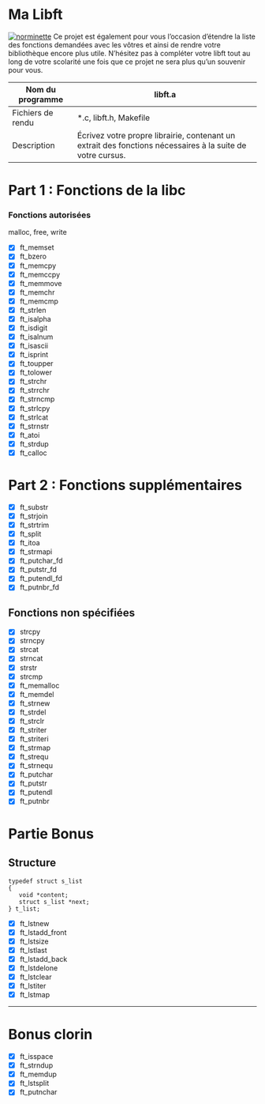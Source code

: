 Ma Libft
========
[![norminette](https://github.com/sirius911/libft/actions/workflows/norminette.yml/badge.svg)](https://github.com/sirius911/libft/actions/workflows/norminette.yml)
Ce projet est également pour vous l’occasion d’étendre la liste des fonctions demandées avec les vôtres et ainsi de rendre votre bibliothèque encore plus utile. N’hésitez pas à compléter votre libft tout au long de votre scolarité une fois que ce projet ne sera plus qu’un souvenir pour vous.

| Nom du programme  	| libft.a   	|
|---	|---	|
| Fichiers de rendu  	| *.c, libft.h, Makefile  	|
| Description | Écrivez votre propre librairie, contenant un extrait des fonctions nécessaires à la suite de votre cursus.| 

# Part 1 : Fonctions de la libc

### Fonctions autorisées

malloc, free, write

- [x] ft_memset
- [x] ft_bzero
- [x] ft_memcpy
- [x] ft_memccpy
- [x] ft_memmove
- [x] ft_memchr
- [x] ft_memcmp
- [x] ft_strlen
- [x] ft_isalpha
- [x] ft_isdigit
- [x] ft_isalnum
- [x] ft_isascii
- [x] ft_isprint
- [x] ft_toupper
- [x] ft_tolower
- [x] ft_strchr
- [x] ft_strrchr
- [x] ft_strncmp
- [x] ft_strlcpy
- [x] ft_strlcat
- [x] ft_strnstr
- [x] ft_atoi
- [x] ft_strdup
- [x] ft_calloc

# Part 2 : Fonctions supplémentaires

- [x] ft_substr
- [x] ft_strjoin
- [x] ft_strtrim
- [x] ft_split
- [x] ft_itoa
- [x] ft_strmapi
- [x] ft_putchar_fd
- [x] ft_putstr_fd
- [x] ft_putendl_fd
- [x] ft_putnbr_fd

## Fonctions non spécifiées

- [x] strcpy
- [x] strncpy
- [x] strcat
- [x] strncat
- [x] strstr
- [x] strcmp
- [x] ft_memalloc
- [x] ft_memdel
- [x] ft_strnew
- [x] ft_strdel
- [x] ft_strclr
- [x] ft_striter
- [x] ft_striteri
- [x] ft_strmap
- [x] ft_strequ
- [x] ft_strnequ
- [x] ft_putchar
- [x] ft_putstr
- [x] ft_putendl
- [x] ft_putnbr

# Partie Bonus

## Structure

`typedef struct s_list`  
`{`  
`	void *content;`  
`	struct s_list *next;`  
`} t_list;`

- [x] ft_lstnew
- [x] ft_lstadd_front
- [x] ft_lstsize
- [x] ft_lstlast
- [x] ft_lstadd_back
- [x] ft_lstdelone
- [x] ft_lstclear
- [x] ft_lstiter
- [x] ft_lstmap

---------------------------------

# Bonus clorin

 - [x] ft_isspace
 - [x] ft_strndup
 - [x] ft_memdup
 - [x] ft_lstsplit
 - [x] ft_putnchar
